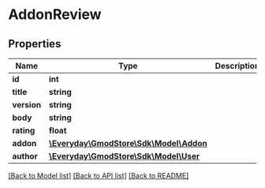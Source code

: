 # AddonReview

## Properties
Name | Type | Description | Notes
------------ | ------------- | ------------- | -------------
**id** | **int** |  | [optional] 
**title** | **string** |  | [optional] 
**version** | **string** |  | [optional] 
**body** | **string** |  | [optional] 
**rating** | **float** |  | [optional] 
**addon** | [**\Everyday\GmodStore\Sdk\Model\Addon**](Addon.md) |  | [optional] 
**author** | [**\Everyday\GmodStore\Sdk\Model\User**](User.md) |  | [optional] 

[[Back to Model list]](../../README.md#documentation-for-models) [[Back to API list]](../../README.md#documentation-for-api-endpoints) [[Back to README]](../../README.md)

